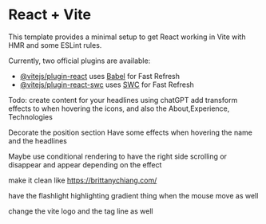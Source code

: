 # React + Vite

This template provides a minimal setup to get React working in Vite with HMR and some ESLint rules.

Currently, two official plugins are available:

- [@vitejs/plugin-react](https://github.com/vitejs/vite-plugin-react/blob/main/packages/plugin-react/README.md) uses [Babel](https://babeljs.io/) for Fast Refresh
- [@vitejs/plugin-react-swc](https://github.com/vitejs/vite-plugin-react-swc) uses [SWC](https://swc.rs/) for Fast Refresh

Todo: 
create content for your headlines using chatGPT
add transform effects to when hovering the icons, and also the About,Experience, Technologies

Decorate the position section
Have some effects when hovering the name and the headlines

Maybe use conditional rendering to have the right side scrolling or disappear and appear depending on the effect

make it clean like https://brittanychiang.com/

have the flashlight highlighting gradient thing when the mouse move as well

change the vite logo and the tag line as well
